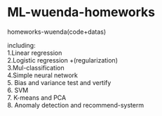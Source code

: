 # ML-wuenda-homeworks
homeworks-wuenda(code+datas)

including:   
          1.Linear regression  
          2.Logistic regression +(regularization)  
          3.Mul-classification  
          4.Simple neural network  
          5. Bias and variance test and vertify  
          6. SVM  
          7. K-means and PCA   
          8. Anomaly detection and recommend-systerm  
